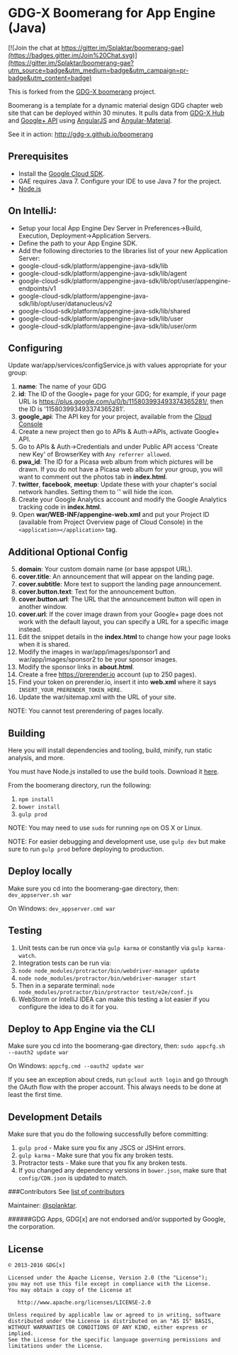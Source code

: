 GDG-X Boomerang for App Engine (Java)
==============================

[![Join the chat at https://gitter.im/Splaktar/boomerang-gae](https://badges.gitter.im/Join%20Chat.svg)](https://gitter.im/Splaktar/boomerang-gae?utm_source=badge&utm_medium=badge&utm_campaign=pr-badge&utm_content=badge)

This is forked from the [GDG-X boomerang](https://github.com/gdg-x/boomerang) project.

Boomerang is a template for a dynamic material design GDG chapter web site that can be deployed
within 30 minutes. It pulls data from [GDG-X Hub](https://github.com/gdg-x/hub) and 
[Google+ API](https://developers.google.com/+/api/) using [AngularJS](https://angularjs.org/) and 
[Angular-Material](https://material.angularjs.org).

See it in action: http://gdg-x.github.io/boomerang

Prerequisites
---------------
* Install the [Google Cloud SDK](https://cloud.google.com/sdk/).
* GAE requires Java 7. Configure your IDE to use Java 7 for the project.
* [Node.js](http://nodejs.org/download/)

On IntelliJ:
---------------
* Setup your local App Engine Dev Server in Preferences->Build, Execution, Deployment->Application Servers.
* Define the path to your App Engine SDK.
* Add the following directories to the libraries list of your new Application Server:
* google-cloud-sdk/platform/appengine-java-sdk/lib
* google-cloud-sdk/platform/appengine-java-sdk/lib/agent
* google-cloud-sdk/platform/appengine-java-sdk/lib/opt/user/appengine-endpoints/v1
* google-cloud-sdk/platform/appengine-java-sdk/lib/opt/user/datanucleus/v2
* google-cloud-sdk/platform/appengine-java-sdk/lib/shared
* google-cloud-sdk/platform/appengine-java-sdk/lib/user
* google-cloud-sdk/platform/appengine-java-sdk/lib/user/orm

Configuring
---------------
Update war/app/services/configService.js with values appropriate for your group:

1. **name**: The name of your GDG
2. **id**: The ID of the Google+ page for your GDG; for example, if your page
   URL is https://plus.google.com/u/0/b/115803993493374365281/, then the ID is '115803993493374365281'.
3. **google_api**: The API key for your project, available from the [Cloud Console](https://cloud.google.com/console)
  1. Create a new project then go to APIs & Auth->APIs, activate Google+ API.
  2. Go to APIs & Auth->Credentials and under Public API access 'Create new Key' of BrowserKey with `Any referrer allowed`.
4. **pwa_id**: The ID for a Picasa web album from which pictures will be drawn. If you do not have a Picasa web album
   for your group, you will want to comment out the photos tab in **index.html**.
5. **twitter**, **facebook**, **meetup**: Update these with your chapter's social network handles. Setting them to '' will hide the icon.
6. Create your Google Analytics account and modify the Google Analytics tracking code in **index.html**.
7. Open **war/WEB-INF/appengine-web.xml** and put your Project ID (available from Project Overview page of Cloud Console) in the `<application></application>` tag.

Additional Optional Config
---------------
5. **domain**: Your custom domain name (or base appspot URL).
6. **cover.title**: An announcement that will appear on the landing page.
7. **cover.subtitle**: More text to support the landing page announcement.
8. **cover.button.text**: Text for the announcement button.
9. **cover.button.url**: The URL that the announcement button will open in another window.
10. **cover.url**: If the cover image drawn from your Google+ page does not work with the default layout,
   you can specify a URL for a specific image instead.
12. Edit the snippet details in the **index.html** to change how your page looks when it is shared.
13. Modify the images in war/app/images/sponsor1 and war/app/images/sponsor2 to be your sponsor images.
14. Modify the sponsor links in **about.html**.
16. Create a free https://prerender.io account (up to 250 pages).
17. Find your token on prerender.io, insert it into **web.xml** where it says `INSERT_YOUR_PRERENDER_TOKEN_HERE`.
18. Update the war/sitemap.xml with the URL of your site.

NOTE: You cannot test prerendering of pages locally.

Building
---------------
Here you will install dependencies and tooling, build, minify, run static analysis, and more.

You must have Node.js installed to use the build tools. Download it [here](http://nodejs.org/download/).

From the boomerang directory, run the following:

1. `npm install`
2. `bower install`
3. `gulp prod`

NOTE: You may need to use `sudo` for running `npm` on OS X or Linux.

NOTE: For easier debugging and development use, use `gulp dev` but make sure to run `gulp prod` before deploying to production.

Deploy locally
---------------
Make sure you cd into the boomerang-gae directory, then: `dev_appserver.sh war`

On Windows: `dev_appserver.cmd war`

Testing
---------------
1. Unit tests can be run once via `gulp karma` or constantly via `gulp karma-watch`.
2. Integration tests can be run via:
  1. `node node_modules/protractor/bin/webdriver-manager update`
  2. `node node_modules/protractor/bin/webdriver-manager start`
  3. Then in a separate terminal: `node node_modules/protractor/bin/protractor test/e2e/conf.js`
3. WebStorm or IntelliJ IDEA can make this testing a lot easier if you configure the idea to do it for you.

Deploy to App Engine via the CLI
---------------
Make sure you cd into the boomerang-gae directory, then: `sudo appcfg.sh --oauth2 update war`

On Windows: `appcfg.cmd --oauth2 update war`

If you see an exception about creds, run `gcloud auth login` and go through the OAuth flow with the proper account.
This always needs to be done at least the first time.

Development Details
---------------
Make sure that you do the following successfully before committing:

1. `gulp prod` - Make sure you fix any JSCS or JSHint errors.
2. `gulp karma` - Make sure that you fix any broken tests.
3. Protractor tests - Make sure that you fix any broken tests.
4. If you changed any dependency versions in `bower.json`, make sure that `config/CDN.json` is updated to match.

###Contributors
See [list of contributors](https://github.com/gdg-x/boomerang-gae/graphs/contributors)

Maintainer: [@splanktar](https://github.com/splanktar).

######GDG Apps, GDG[x] are not endorsed and/or supported by Google, the corporation.

License
--------

    © 2013-2016 GDG[x]

    Licensed under the Apache License, Version 2.0 (the "License");
    you may not use this file except in compliance with the License.
    You may obtain a copy of the License at

       http://www.apache.org/licenses/LICENSE-2.0

    Unless required by applicable law or agreed to in writing, software
    distributed under the License is distributed on an "AS IS" BASIS,
    WITHOUT WARRANTIES OR CONDITIONS OF ANY KIND, either express or implied.
    See the License for the specific language governing permissions and
    limitations under the License.
